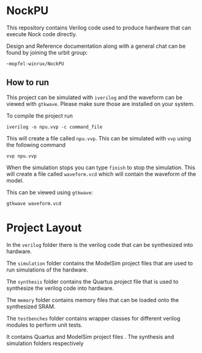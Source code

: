 # NockPU

This repository contains Verilog code used to produce hardware that can execute Nock code directly. 

Design and Reference documentation along with a general chat can be found by joining the urbit group:

`~mopfel-winrux/NockPU`

## How to run

This project can be simulated with `iverilog` and the waveform can be viewed with `gtkwave`. Please make sure those are installed on your system.

To compile the project run

`iverilog -o npu.vvp -c command_file`

This will create a file called `npu.vvp`. This can be simulated with `vvp` using the following command

`vvp npu.vvp`

When the simulation stops you can type `finish` to stop the simulation. This will create a file called `waveform.vcd` which will contain the waveform of the model.

This can be viewed using `gtkwave`:

`gtkwave waveform.vcd`




# Project Layout

In the `verilog` folder there is the verilog code that can be synthesized into hardware. 

The `simulation` folder contains the ModelSim project files that are used to run simulations of the hardware.

The `synthesis` folder contains the Quartus project file that is used to synthesize the verilog code into hardware.

The `memory` folder contains memory files that can be loaded onto the synthesized SRAM.

The `testbenches` folder contains wrapper classes for different verilog modules to perform unit tests. 

It contains Quartus and ModelSim project files . The synthesis and simulation folders respectively
